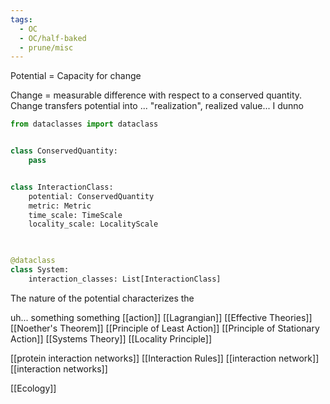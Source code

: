 ```yaml
---
tags:
  - OC
  - OC/half-baked
  - prune/misc
---
```

Potential = Capacity for change

Change = measurable difference with respect to a conserved quantity. Change transfers potential into ... "realization", realized value... I dunno



```python
from dataclasses import dataclass


class ConservedQuantity:
	pass


class InteractionClass:
    potential: ConservedQuantity
    metric: Metric
    time_scale: TimeScale
    locality_scale: LocalityScale
    


@dataclass
class System:
    interaction_classes: List[InteractionClass]

```

The nature of the potential characterizes the 

uh... something something [[action]]
[[Lagrangian]]
[[Effective Theories]]
[[Noether's Theorem]]
[[Principle of Least Action]]
[[Principle of Stationary Action]]
[[Systems Theory]]
[[Locality Principle]]

[[protein interaction networks]]
[[Interaction Rules]]
[[interaction network]]
[[interaction networks]]



[[Ecology]]
